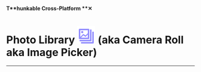 #### T**hunkable Cross-Platform **✕

# Photo Library ![](/assets/iOSviewIconCameraRoll.png) \(aka Camera Roll aka Image Picker\)

---



